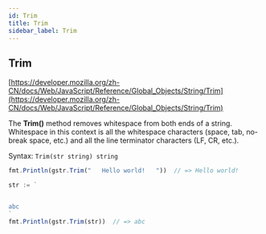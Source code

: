 ```yaml
---
id: Trim
title: Trim
sidebar_label: Trim
---
```


## Trim
[https://developer.mozilla.org/zh-CN/docs/Web/JavaScript/Reference/Global_Objects/String/Trim](https://developer.mozilla.org/zh-CN/docs/Web/JavaScript/Reference/Global_Objects/String/Trim)

The **Trim()** method removes whitespace from both ends of a string. Whitespace in this context is all the whitespace characters (space, tab, no-break space, etc.) and all the line terminator characters (LF, CR, etc.).

Syntax: `Trim(str string) string`

```js
fmt.Println(gstr.Trim("   Hello world!   "))  // => Hello world!

str := `


abc
`
fmt.Println(gstr.Trim(str))  // => abc
```